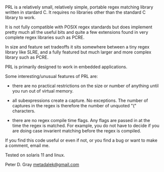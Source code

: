 

PRL is a relatively small, relatively simple, portable regex matching library
written in stardard C. It requires no libraries other than the standard C library
to work.

It is not fully compatible with POSIX regex standards but does
implement pretty much all the useful bits and quite a few
extensions found in very complete regex libraries such as PCRE.

In size and feature set tradeoffs it sits somewhere between a tiny regex library
like SLRE, and a fully featured but much larger and more complex library
such as PCRE.

PRL is primarily designed to work in embedded applications.

Some interesting/unusual features of PRL are:

- there are no practical restrictions on the size or
	number of anything until you run out of
	virtual memory.

- all subexpressions create a capture. No exceptions.
	The number of captures in the regex is
	therefore the number of unquoted "("
	characters.

- there are no regex compile time flags. Any flags are passed in
	at the time the regex is matched. For example, you do not have
	to decide if you are doing case invarient matching
	before the regex is compiled.

If you find this code useful or even if not, or you find a bug
or want to make a comment, email me.

Tested on solaris 11 and linux.

Peter D. Gray
metadalek@gmail.com
